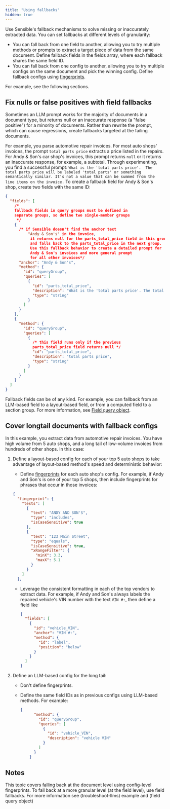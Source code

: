 ```yaml
---
title: "Using fallbacks"
hidden: true
---
```


Use Sensible's fallback mechanisms to solve missing or inaccurately extracted data. You can set fallbacks at different levels of granularity: 

- You can fall back from one field to another, allowing you to try multiple methods or prompts to extract a target piece of data from the same document. Define fallback fields in the fields array, where each fallback shares the same field ID.
- You can fall back from one config to another, allowing you to try multiple configs on the same document and pick the winning config. Define fallback configs using [fingerprints](doc:fingerprint).

For example, see the following sections.

## Fix nulls or false positives with field fallbacks

Sometimes an LLM prompt works for the majority of documents in a document type, but returns null or an inaccurate response (a "false positive") for a minority of documents. Rather than rewrite the prompt, which can cause regressions, create fallbacks targeted at the failing documents.

For example, you parse automotive repair invoices. For most auto shops' invoices, the prompt `total parts price` extracts a price listed in the repairs. For Andy & Son's car shop's invoices, this prompt returns `null` or it returns an inaccurate response, for example, a subtotal.  Through experimenting, you find a successful prompt:  `What is the 'total parts price'.  The total parts price will be labeled 'total parts' or something semantically similar. It's not a value that can be summed from the line items on the invoice.` To create a fallback field for Andy & Son's shop, create two fields with the same ID:

```json
{
  "fields": [
    /*
    fallback fields in query groups must be defined in
    separate groups, so define two single-member groups
     */
    {
      /* if Sensible doesn't find the anchor text 
          "Andy & Son's" in the invoice,
           it returns null for the parts_total_price field in this group
           and falls back to the parts_total_price in the next group.
           Use this fallback behavior to create a detailed prompt for 
           Andy & Son's invoices and more general prompt
           for all other invoices*/
      "anchor": "Andy & Son's",
      "method": {
        "id": "queryGroup",
        "queries": [
          {
            "id": "parts_total_price",
            "description": "What is the 'total parts price'. The total parts price will be labeled 'total parts' or something semantically similar.  It's not a value that can be summed from the line items on the invoice",
            "type": "string"
          }
        ]
      }
    },
    {
      "method": {
        "id": "queryGroup",
        "queries": [
          {
            /* this field runs only if the previous
            parts_total_price field returns null */
            "id": "parts_total_price",
            "description": "total parts price",
            "type": "string"
          }
        ]
      }
    }
  ]
}
```

Fallback fields can be of any kind. For example, you can fallback from an LLM-based field to a layout-based field, or from a computed field to a section group. For more information, see [Field query object](doc:field-query-object).

## Cover longtail documents with fallback configs

In this example, you extract data from automotive repair invoices. You have high volume from 5 auto shops, and a long tail of low-volume invoices from hundreds of other shops.  In this case:

1. Define a layout-based config for each of your top 5 auto shops to take advantage of layout-based method's speed and deterministic behavior:

   - Define  [fingerprints](doc:fingerprint) for each auto shop's config. For example, if Andy and Son's is one of your top 5 shops, then include fingerprints for phrases that occur in those invoices:

   ```json
   {
     "fingerprint": {
       "tests": [
         {
           "text": "ANDY AND SON'S",
           "type": "includes",
           "isCaseSensitive": true
         },
         {
           "text": "123 Main Street",
           "type": "equals",
           "isCaseSensitive": true,
           "xRangeFilter": {
             "minX": 3.3,
             "maxX": 5.1
           }
         }
       ]
     },
   ```

    - Leverage the consistent formatting in each of the top vendors to extract data. For example, if Andy and Son's always labels the repaired vehicle's VIN number with the text `VIN #:`, then define a field like

      ```json
      {
        "fields": [
          {
            "id": "vehicle_VIN",
            "anchor": "VIN #:",
            "method": {
              "id": "label",
              "position": "below"
            }
          }
        ]
      }
      ```

      

2. Define an LLM-based config for the long tail:

    - Don't define fingerprints.

    - Define the same field IDs as in previous configs using LLM-based methods. For example:

      ```json
      {
            "method": {
              "id": "queryGroup",
              "queries": [
                {
                  "id": "vehicle_VIN",
                  "description": "vehicle VIN"
                }
              ]
            }
          }
      ```

## Notes

This topic covers falling back at the document level using config-level fingerprints. To fall back at a more granular level (at the field level), use field fallbacks. For more information see (troubleshoot-llms) example and (field query object)

